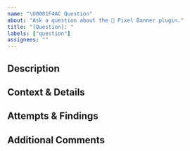 ```yaml
---
name: "\U0001F4AC Question"
about: "Ask a question about the 🚩 Pixel Banner plugin."
title: "[Question]: "
labels: ["question"]
assignees: ""
---
```


## Description

<!-- 
Please describe your question in detail. 
What part of the plugin are you referring to, and what information or clarification do you need?
-->

## Context & Details

<!-- 
Provide any additional context that might be relevant.
For instance, are you using a specific version of Obsidian or the plugin? 
Are there related notes, code snippets, or screenshots that would help illustrate your question? 
-->

## Attempts & Findings

<!-- 
What have you tried so far to find the answer (searching documentation, checking other issues, etc.)?
Share anything you discovered along the way that might be relevant for others as well.
-->

## Additional Comments

<!-- 
If there's anything else you'd like to add—ideas, suggestions, or general comments—please include them here.
-->
